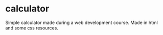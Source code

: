 # calculator
Simple calculator made during a web development course. Made in html and some css resources.
